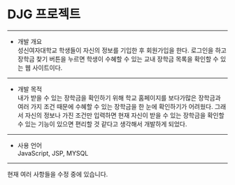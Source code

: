 # DJG 프로젝트
---
* 개발 개요  
성신여자대학교 학생들이 자신의 정보를 기입한 후 회원가입을 한다. 로그인을 하고 장학금 찾기 버튼을 누르면 학생이 수혜할 수 있는 교내 장학금 목록을 확인할 수 있는 웹 사이트이다.
---
* 개발 목적  
내가 받을 수 있는 장학금을 확인하기 위해 학교 홈페이지를 보다가많은 장학금과 여러 가지 조건 때문에 수혜할 수 있는 장학금을 한 눈에 확인하기가 어려웠다. 그래서 자신의 정보나 가진 조건만 입력하면 현재 자신이 받을 수 있는 장학금을 확인할 수 있는 기능이 있으면 편리할 것 같다고 생각해서 개발하게 되었다.
---
* 사용 언어  
JavaScript, JSP, MYSQL
---
현재 여러 사항들을 수정 중에 있습니다.
